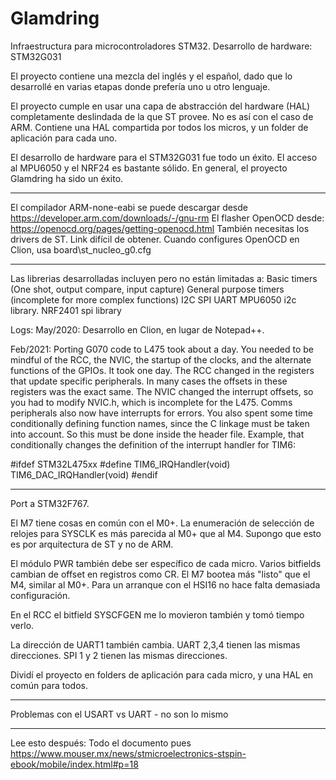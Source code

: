 # Glamdring
Infraestructura para microcontroladores STM32.
Desarrollo de hardware: STM32G031

El proyecto contiene una mezcla del inglés y el español, dado que lo desarrollé en varias etapas donde prefería uno u otro lenguaje.

El proyecto cumple en usar una capa de abstracción del hardware (HAL) completamente deslindada de la que ST provee. No es así con el caso de ARM.
Contiene una HAL compartida por todos los micros, y un folder de aplicación para cada uno.

El desarrollo de hardware para el STM32G031 fue todo un éxito. El acceso al MPU6050 y el NRF24 es bastante sólido.
En general, el proyecto Glamdring ha sido un éxito.

**************************************************
El compilador ARM-none-eabi se puede descargar desde https://developer.arm.com/downloads/-/gnu-rm
El flasher OpenOCD desde: https://openocd.org/pages/getting-openocd.html
También necesitas los drivers de ST. Link difícil de obtener.
Cuando configures OpenOCD en Clion, usa board\st_nucleo_g0.cfg

**************************************************

Las librerias desarrolladas incluyen pero no están limitadas a:
Basic timers (One shot, output compare, input capture)
General purpose timers (incomplete for more complex functions)
I2C
SPI
UART
MPU6050 i2c library.
NRF2401 spi library


Logs:
May/2020:
Desarrollo en Clion, en lugar de Notepad++.

Feb/2021:
Porting G070 code to L475 took about a day.
You needed to be mindful of the RCC, the NVIC, the startup of the clocks, and the alternate functions of the GPIOs. It took one day.
The RCC changed in the registers that update specific peripherals. In many cases the offsets in these registers was the exact same.
The NVIC changed the interrupt offsets, so you had to modify NVIC.h, which is incomplete for the L475. Comms peripherals also now have interrupts for errors.
You also spent some time conditionally defining function names, since the C linkage must be taken into account. So this must be done inside the header file.
Example, that conditionally changes the definition of the interrupt handler for TIM6:

#ifdef STM32L475xx
#define TIM6_IRQHandler(void) TIM6_DAC_IRQHandler(void)
#endif


****************************************

Port a STM32F767.

El M7 tiene cosas en común con el M0+. La enumeración de
selección de relojes para SYSCLK es más parecida al M0+ que al M4.
Supongo que esto es por arquitectura de ST y no de ARM.

El módulo PWR también debe ser específico de cada micro. Varios bitfields cambian
de offset en registros como CR. El M7 bootea más "listo" que el M4, similar
al M0+. Para un arranque con el HSI16 no hace falta demasiada configuración.

En el RCC el bitfield SYSCFGEN me lo movieron también y tomó tiempo verlo.

La dirección de UART1 también cambia. UART 2,3,4 tienen las mismas direcciones.
SPI 1 y 2 tienen las mismas direcciones.

Dividí el proyecto en folders de aplicación para cada micro, y una HAL en
común para todos.

******************************************

Problemas con el USART vs UART - no son lo mismo

*****************************************

Lee esto después: Todo el documento pues https://www.mouser.mx/news/stmicroelectronics-stspin-ebook/mobile/index.html#p=18